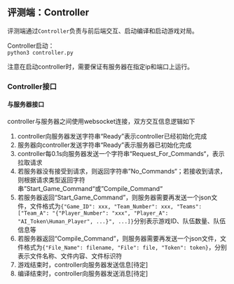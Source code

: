 ## 评测端：Controller

评测端通过`Controller`负责与前后端交互、启动编译和启动游戏对局。

Controller启动：  
`python3 controller.py`

注意在启动controller时，需要保证有服务器在指定ip和端口上运行。  

### Controller接口
#### 与服务器接口
controller与服务器之间使用websocket连接，双方交互信息逻辑如下  
1. controller向服务器发送字符串“Ready”表示controller已经初始化完成
2. 服务器向controller发送字符串“Ready”表示服务器已初始化完成
3. controller每0.1s向服务器发送一个字符串“Request_For_Commands“，表示拉取请求
4. 若服务器没有接受到请求，则返回字符串”No_Commands“；若接收到请求，则根据请求类型返回字符串”Start_Game_Command“或”Compile_Command“
5. 若服务器返回“Start_Game_Command”，则服务器需要再发送一个json文件，文件格式为`{"Game_ID": xxx, "Team_Number": xxx, "Teams": ["Team_A": "{"Player_Number": "xxx", "Player_A": "AI_Token\Human_Player", ...}", ...]}`分别表示游戏ID、队伍数量、队伍信息等
6. 若服务器返回“Compile_Command”，则服务器需要再发送一个json文件，文件格式为`{"File_Name": filename, "File": file, "Token": token}`，分别表示文件名称、文件内容、文件标识符
7. 游戏结束时，controller向服务器发送信息[待定]
8. 编译结束时，controller向服务器发送消息[待定]
